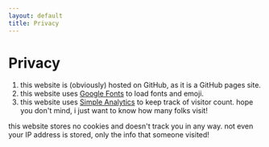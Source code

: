 ```yaml
---
layout: default
title: Privacy
---
```

# Privacy

1. this website is (obviously) hosted on GitHub, as it is a GitHub pages site.
2. this website uses [Google Fonts](https://developers.google.com/fonts/faq/privacy) to load fonts and emoji.
3. this website uses [Simple Analytics](https://docs.simpleanalytics.com/what-we-collect) to keep track of visitor count. hope you don't mind, i just want to know how many folks visit!

this website stores no cookies and doesn't track you in any way. not even your IP address is stored,
only the info that someone visited!
